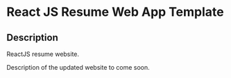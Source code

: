 # React JS Resume Web App Template      



## Description
ReactJS resume website. 

Description of the updated website to come soon. 


